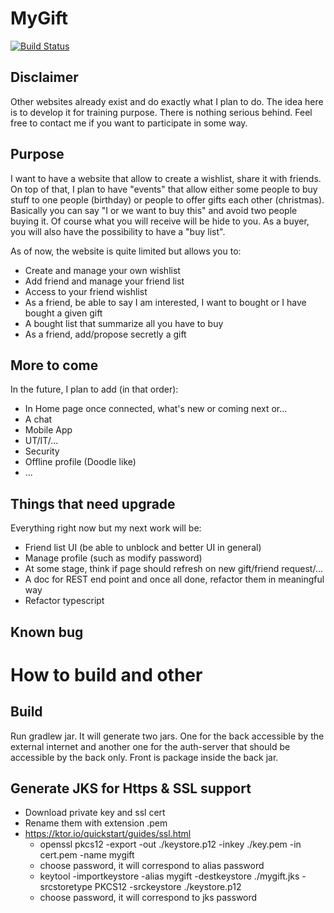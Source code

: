 # MyGift
[![Build Status](https://travis-ci.org/AnthonyPoncet/mygift.svg?branch=master)](https://travis-ci.org/AnthonyPoncet/mygift)


## Disclaimer
Other websites already exist and do exactly what I plan to do. The idea here
is to develop it for training purpose. There is nothing serious behind. Feel
free to contact me if you want to participate in some way.

## Purpose
I want to have a website that allow to create a wishlist, share it with friends.
On top of that, I plan to have "events" that allow either some people to buy stuff
to one people (birthday) or people to offer gifts each other (christmas). Basically
you can say "I or we want to buy this" and avoid two people buying it. Of course
what you will receive will be hide to you. As a buyer, you will also have the possibility
to have a "buy list".

As of now, the website is quite limited but allows you to:
- Create and manage your own wishlist
- Add friend and manage your friend list
- Access to your friend wishlist
- As a friend, be able to say I am interested, I want to bought or I have bought a given gift
- A bought list that summarize all you have to buy
- As a friend, add/propose secretly a gift

## More to come
In the future, I plan to add (in that order):
- In Home page once connected, what's new or coming next or...
- A chat
- Mobile App
- UT/IT/...
- Security
- Offline profile (Doodle like)
- ...

## Things that need upgrade
Everything right now but my next work will be:
- Friend list UI (be able to unblock and better UI in general)
- Manage profile (such as modify password)
- At some stage, think if page should refresh on new gift/friend request/...
- A doc for REST end point and once all done, refactor them in meaningful way
- Refactor typescript

## Known bug

# How to build and other

## Build
Run gradlew jar. It will generate two jars. One for the back accessible by the external internet and another one
for the auth-server that should be accessible by the back only. Front is package inside the back jar.

## Generate JKS for Https & SSL support
 - Download private key and ssl cert
 - Rename them with extension .pem
 - https://ktor.io/quickstart/guides/ssl.html
   - openssl pkcs12 -export -out ./keystore.p12 -inkey ./key.pem -in cert.pem -name mygift
   - choose password, it will correspond to alias password
   - keytool -importkeystore -alias mygift -destkeystore ./mygift.jks -srcstoretype PKCS12 -srckeystore ./keystore.p12
   - choose password, it will correspond to jks password
 